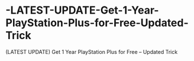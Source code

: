 # -LATEST-UPDATE-Get-1-Year-PlayStation-Plus-for-Free-Updated-Trick
(LATEST UPDATE) Get 1 Year PlayStation Plus for Free – Updated Trick
